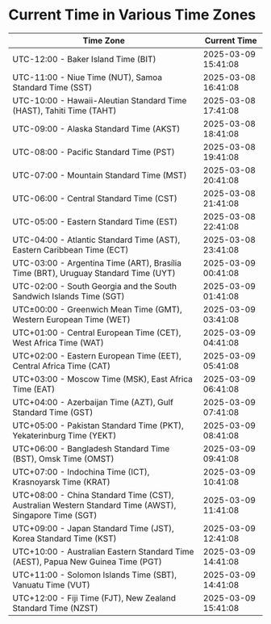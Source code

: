# Current Time in Various Time Zones

| Time Zone | Current Time |
|-----------|--------------|
| UTC-12:00 - Baker Island Time (BIT) | 2025-03-09 15:41:08 |
| UTC-11:00 - Niue Time (NUT), Samoa Standard Time (SST) | 2025-03-08 16:41:08 |
| UTC-10:00 - Hawaii-Aleutian Standard Time (HAST), Tahiti Time (TAHT) | 2025-03-08 17:41:08 |
| UTC-09:00 - Alaska Standard Time (AKST) | 2025-03-08 18:41:08 |
| UTC-08:00 - Pacific Standard Time (PST) | 2025-03-08 19:41:08 |
| UTC-07:00 - Mountain Standard Time (MST) | 2025-03-08 20:41:08 |
| UTC-06:00 - Central Standard Time (CST) | 2025-03-08 21:41:08 |
| UTC-05:00 - Eastern Standard Time (EST) | 2025-03-08 22:41:08 |
| UTC-04:00 - Atlantic Standard Time (AST), Eastern Caribbean Time (ECT) | 2025-03-08 23:41:08 |
| UTC-03:00 - Argentina Time (ART), Brasília Time (BRT), Uruguay Standard Time (UYT) | 2025-03-09 00:41:08 |
| UTC-02:00 - South Georgia and the South Sandwich Islands Time (SGT) | 2025-03-09 01:41:08 |
| UTC±00:00 - Greenwich Mean Time (GMT), Western European Time (WET) | 2025-03-09 03:41:08 |
| UTC+01:00 - Central European Time (CET), West Africa Time (WAT) | 2025-03-09 04:41:08 |
| UTC+02:00 - Eastern European Time (EET), Central Africa Time (CAT) | 2025-03-09 05:41:08 |
| UTC+03:00 - Moscow Time (MSK), East Africa Time (EAT) | 2025-03-09 06:41:08 |
| UTC+04:00 - Azerbaijan Time (AZT), Gulf Standard Time (GST) | 2025-03-09 07:41:08 |
| UTC+05:00 - Pakistan Standard Time (PKT), Yekaterinburg Time (YEKT) | 2025-03-09 08:41:08 |
| UTC+06:00 - Bangladesh Standard Time (BST), Omsk Time (OMST) | 2025-03-09 09:41:08 |
| UTC+07:00 - Indochina Time (ICT), Krasnoyarsk Time (KRAT) | 2025-03-09 10:41:08 |
| UTC+08:00 - China Standard Time (CST), Australian Western Standard Time (AWST), Singapore Time (SGT) | 2025-03-09 11:41:08 |
| UTC+09:00 - Japan Standard Time (JST), Korea Standard Time (KST) | 2025-03-09 12:41:08 |
| UTC+10:00 - Australian Eastern Standard Time (AEST), Papua New Guinea Time (PGT) | 2025-03-09 14:41:08 |
| UTC+11:00 - Solomon Islands Time (SBT), Vanuatu Time (VUT) | 2025-03-09 14:41:08 |
| UTC+12:00 - Fiji Time (FJT), New Zealand Standard Time (NZST) | 2025-03-09 15:41:08 |
